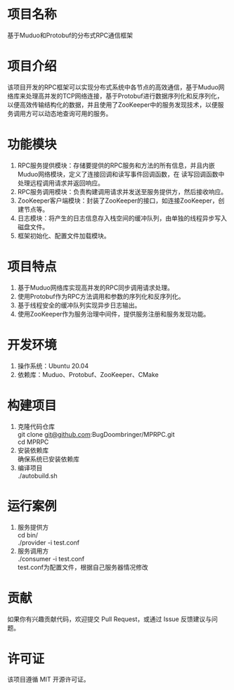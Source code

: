 # 项目名称
基于Muduo和Protobuf的分布式RPC通信框架

# 项目介绍
该项目开发的RPC框架可以实现分布式系统中各节点的高效通信，基于Muduo网络库来处理高并发的TCP网络连接，基于Protobuf进行数据序列化和反序列化，以便高效传输结构化的数据，并且使用了ZooKeeper中的服务发现技术，以便服务调用方可以动态地查询可用的服务。

# 功能模块
1. RPC服务提供模块：存储要提供的RPC服务和方法的所有信息，并且内嵌Muduo网络模块，定义了连接回调和读写事件回调函数，在 读写回调函数中处理远程调用请求并返回响应。
2. RPC服务调用模块：负责构建调用请求并发送至服务提供方，然后接收响应。
3. ZooKeeper客户端模块：封装了ZooKeeper的接口，如连接ZooKeeper，创建节点等。
4. 日志模块：将产生的日志信息存入栈空间的缓冲队列，由单独的线程异步写入磁盘文件。
5. 框架初始化、配置文件加载模块。

# 项目特点
1. 基于Muduo网络库实现高并发的RPC同步调用请求处理。
2. 使用Protobuf作为RPC方法调用和参数的序列化和反序列化。
3. 基于线程安全的缓冲队列实现异步日志输出。
4. 使用ZooKeeper作为服务治理中间件，提供服务注册和服务发现功能。

# 开发环境
1. 操作系统：Ubuntu 20.04
2. 依赖库：Muduo、Protobuf、ZooKeeper、CMake

# 构建项目
1. 克隆代码仓库  
git clone git@github.com:BugDoombringer/MPRPC.git  
cd MPRPC
2. 安装依赖库  
确保系统已安装依赖库
3. 编译项目  
./autobuild.sh

# 运行案例
1. 服务提供方  
cd bin/  
./provider -i test.conf
2. 服务调用方  
./consumer -i test.conf  
test.conf为配置文件，根据自己服务器情况修改

# 贡献
如果你有兴趣贡献代码，欢迎提交 Pull Request，或通过 Issue 反馈建议与问题。

# 许可证
该项目遵循 MIT 开源许可证。
